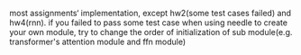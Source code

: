 most assignments‘ implementation, except hw2(some test cases failed) and hw4(rnn).
if you failed to pass some test case when using needle to create your own module, try to change the order of initialization of sub module(e.g. transformer's attention module and ffn module)
